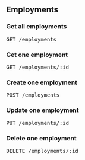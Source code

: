 ## Employments
### Get all employments
<pre>GET /employments</pre>

### Get one employment
<pre>GET /employments/:id</pre>

### Create one employment
<pre>POST /employments</pre>

### Update one employment
<pre>PUT /employments/:id</pre>

### Delete one employment
<pre>DELETE /employments/:id</pre>